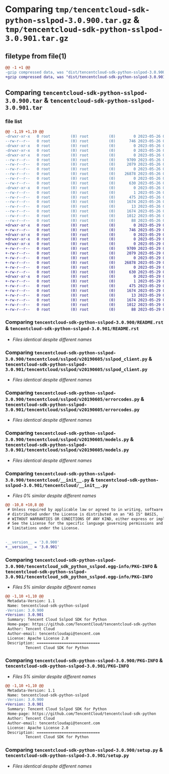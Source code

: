 # Comparing `tmp/tencentcloud-sdk-python-sslpod-3.0.900.tar.gz` & `tmp/tencentcloud-sdk-python-sslpod-3.0.901.tar.gz`

## filetype from file(1)

```diff
@@ -1 +1 @@
-gzip compressed data, was "dist/tencentcloud-sdk-python-sslpod-3.0.900.tar", last modified: Fri May 26 02:26:52 2023, max compression
+gzip compressed data, was "dist/tencentcloud-sdk-python-sslpod-3.0.901.tar", last modified: Mon May 29 02:35:53 2023, max compression
```

## Comparing `tencentcloud-sdk-python-sslpod-3.0.900.tar` & `tencentcloud-sdk-python-sslpod-3.0.901.tar`

### file list

```diff
@@ -1,19 +1,19 @@
-drwxr-xr-x   0 root         (0) root         (0)        0 2023-05-26 02:26:52.000000 tencentcloud-sdk-python-sslpod-3.0.900/
--rw-r--r--   0 root         (0) root         (0)      746 2023-05-26 02:26:52.000000 tencentcloud-sdk-python-sslpod-3.0.900/README.rst
-drwxr-xr-x   0 root         (0) root         (0)        0 2023-05-26 02:26:52.000000 tencentcloud-sdk-python-sslpod-3.0.900/tencentcloud/
-drwxr-xr-x   0 root         (0) root         (0)        0 2023-05-26 02:26:52.000000 tencentcloud-sdk-python-sslpod-3.0.900/tencentcloud/sslpod/
-drwxr-xr-x   0 root         (0) root         (0)        0 2023-05-26 02:26:52.000000 tencentcloud-sdk-python-sslpod-3.0.900/tencentcloud/sslpod/v20190605/
--rw-r--r--   0 root         (0) root         (0)     9709 2023-05-26 02:26:52.000000 tencentcloud-sdk-python-sslpod-3.0.900/tencentcloud/sslpod/v20190605/sslpod_client.py
--rw-r--r--   0 root         (0) root         (0)     2079 2023-05-26 02:26:52.000000 tencentcloud-sdk-python-sslpod-3.0.900/tencentcloud/sslpod/v20190605/errorcodes.py
--rw-r--r--   0 root         (0) root         (0)        0 2023-05-26 02:26:52.000000 tencentcloud-sdk-python-sslpod-3.0.900/tencentcloud/sslpod/v20190605/__init__.py
--rw-r--r--   0 root         (0) root         (0)    26878 2023-05-26 02:26:52.000000 tencentcloud-sdk-python-sslpod-3.0.900/tencentcloud/sslpod/v20190605/models.py
--rw-r--r--   0 root         (0) root         (0)        0 2023-05-26 02:26:52.000000 tencentcloud-sdk-python-sslpod-3.0.900/tencentcloud/sslpod/__init__.py
--rw-r--r--   0 root         (0) root         (0)      630 2023-05-26 02:26:52.000000 tencentcloud-sdk-python-sslpod-3.0.900/tencentcloud/__init__.py
-drwxr-xr-x   0 root         (0) root         (0)        0 2023-05-26 02:26:52.000000 tencentcloud-sdk-python-sslpod-3.0.900/tencentcloud_sdk_python_sslpod.egg-info/
--rw-r--r--   0 root         (0) root         (0)        1 2023-05-26 02:26:52.000000 tencentcloud-sdk-python-sslpod-3.0.900/tencentcloud_sdk_python_sslpod.egg-info/dependency_links.txt
--rw-r--r--   0 root         (0) root         (0)      475 2023-05-26 02:26:52.000000 tencentcloud-sdk-python-sslpod-3.0.900/tencentcloud_sdk_python_sslpod.egg-info/SOURCES.txt
--rw-r--r--   0 root         (0) root         (0)     1674 2023-05-26 02:26:52.000000 tencentcloud-sdk-python-sslpod-3.0.900/tencentcloud_sdk_python_sslpod.egg-info/PKG-INFO
--rw-r--r--   0 root         (0) root         (0)       13 2023-05-26 02:26:52.000000 tencentcloud-sdk-python-sslpod-3.0.900/tencentcloud_sdk_python_sslpod.egg-info/top_level.txt
--rw-r--r--   0 root         (0) root         (0)     1674 2023-05-26 02:26:52.000000 tencentcloud-sdk-python-sslpod-3.0.900/PKG-INFO
--rw-r--r--   0 root         (0) root         (0)     1012 2023-05-26 02:26:52.000000 tencentcloud-sdk-python-sslpod-3.0.900/setup.py
--rw-r--r--   0 root         (0) root         (0)       88 2023-05-26 02:26:52.000000 tencentcloud-sdk-python-sslpod-3.0.900/setup.cfg
+drwxr-xr-x   0 root         (0) root         (0)        0 2023-05-29 02:35:53.000000 tencentcloud-sdk-python-sslpod-3.0.901/
+-rw-r--r--   0 root         (0) root         (0)      746 2023-05-29 02:35:53.000000 tencentcloud-sdk-python-sslpod-3.0.901/README.rst
+drwxr-xr-x   0 root         (0) root         (0)        0 2023-05-29 02:35:53.000000 tencentcloud-sdk-python-sslpod-3.0.901/tencentcloud/
+drwxr-xr-x   0 root         (0) root         (0)        0 2023-05-29 02:35:53.000000 tencentcloud-sdk-python-sslpod-3.0.901/tencentcloud/sslpod/
+drwxr-xr-x   0 root         (0) root         (0)        0 2023-05-29 02:35:53.000000 tencentcloud-sdk-python-sslpod-3.0.901/tencentcloud/sslpod/v20190605/
+-rw-r--r--   0 root         (0) root         (0)     9709 2023-05-29 02:35:53.000000 tencentcloud-sdk-python-sslpod-3.0.901/tencentcloud/sslpod/v20190605/sslpod_client.py
+-rw-r--r--   0 root         (0) root         (0)     2079 2023-05-29 02:35:53.000000 tencentcloud-sdk-python-sslpod-3.0.901/tencentcloud/sslpod/v20190605/errorcodes.py
+-rw-r--r--   0 root         (0) root         (0)        0 2023-05-29 02:35:53.000000 tencentcloud-sdk-python-sslpod-3.0.901/tencentcloud/sslpod/v20190605/__init__.py
+-rw-r--r--   0 root         (0) root         (0)    26878 2023-05-29 02:35:53.000000 tencentcloud-sdk-python-sslpod-3.0.901/tencentcloud/sslpod/v20190605/models.py
+-rw-r--r--   0 root         (0) root         (0)        0 2023-05-29 02:35:53.000000 tencentcloud-sdk-python-sslpod-3.0.901/tencentcloud/sslpod/__init__.py
+-rw-r--r--   0 root         (0) root         (0)      630 2023-05-29 02:35:53.000000 tencentcloud-sdk-python-sslpod-3.0.901/tencentcloud/__init__.py
+drwxr-xr-x   0 root         (0) root         (0)        0 2023-05-29 02:35:53.000000 tencentcloud-sdk-python-sslpod-3.0.901/tencentcloud_sdk_python_sslpod.egg-info/
+-rw-r--r--   0 root         (0) root         (0)        1 2023-05-29 02:35:53.000000 tencentcloud-sdk-python-sslpod-3.0.901/tencentcloud_sdk_python_sslpod.egg-info/dependency_links.txt
+-rw-r--r--   0 root         (0) root         (0)      475 2023-05-29 02:35:53.000000 tencentcloud-sdk-python-sslpod-3.0.901/tencentcloud_sdk_python_sslpod.egg-info/SOURCES.txt
+-rw-r--r--   0 root         (0) root         (0)     1674 2023-05-29 02:35:53.000000 tencentcloud-sdk-python-sslpod-3.0.901/tencentcloud_sdk_python_sslpod.egg-info/PKG-INFO
+-rw-r--r--   0 root         (0) root         (0)       13 2023-05-29 02:35:53.000000 tencentcloud-sdk-python-sslpod-3.0.901/tencentcloud_sdk_python_sslpod.egg-info/top_level.txt
+-rw-r--r--   0 root         (0) root         (0)     1674 2023-05-29 02:35:53.000000 tencentcloud-sdk-python-sslpod-3.0.901/PKG-INFO
+-rw-r--r--   0 root         (0) root         (0)     1012 2023-05-29 02:35:53.000000 tencentcloud-sdk-python-sslpod-3.0.901/setup.py
+-rw-r--r--   0 root         (0) root         (0)       88 2023-05-29 02:35:53.000000 tencentcloud-sdk-python-sslpod-3.0.901/setup.cfg
```

### Comparing `tencentcloud-sdk-python-sslpod-3.0.900/README.rst` & `tencentcloud-sdk-python-sslpod-3.0.901/README.rst`

 * *Files identical despite different names*

### Comparing `tencentcloud-sdk-python-sslpod-3.0.900/tencentcloud/sslpod/v20190605/sslpod_client.py` & `tencentcloud-sdk-python-sslpod-3.0.901/tencentcloud/sslpod/v20190605/sslpod_client.py`

 * *Files identical despite different names*

### Comparing `tencentcloud-sdk-python-sslpod-3.0.900/tencentcloud/sslpod/v20190605/errorcodes.py` & `tencentcloud-sdk-python-sslpod-3.0.901/tencentcloud/sslpod/v20190605/errorcodes.py`

 * *Files identical despite different names*

### Comparing `tencentcloud-sdk-python-sslpod-3.0.900/tencentcloud/sslpod/v20190605/models.py` & `tencentcloud-sdk-python-sslpod-3.0.901/tencentcloud/sslpod/v20190605/models.py`

 * *Files identical despite different names*

### Comparing `tencentcloud-sdk-python-sslpod-3.0.900/tencentcloud/__init__.py` & `tencentcloud-sdk-python-sslpod-3.0.901/tencentcloud/__init__.py`

 * *Files 0% similar despite different names*

```diff
@@ -10,8 +10,8 @@
 # Unless required by applicable law or agreed to in writing, software
 # distributed under the License is distributed on an "AS IS" BASIS,
 # WITHOUT WARRANTIES OR CONDITIONS OF ANY KIND, either express or implied.
 # See the License for the specific language governing permissions and
 # limitations under the License.
 
 
-__version__ = '3.0.900'
+__version__ = '3.0.901'
```

### Comparing `tencentcloud-sdk-python-sslpod-3.0.900/tencentcloud_sdk_python_sslpod.egg-info/PKG-INFO` & `tencentcloud-sdk-python-sslpod-3.0.901/tencentcloud_sdk_python_sslpod.egg-info/PKG-INFO`

 * *Files 5% similar despite different names*

```diff
@@ -1,10 +1,10 @@
 Metadata-Version: 1.1
 Name: tencentcloud-sdk-python-sslpod
-Version: 3.0.900
+Version: 3.0.901
 Summary: Tencent Cloud Sslpod SDK for Python
 Home-page: https://github.com/TencentCloud/tencentcloud-sdk-python
 Author: Tencent Cloud
 Author-email: tencentcloudapi@tencent.com
 License: Apache License 2.0
 Description: ============================
         Tencent Cloud SDK for Python
```

### Comparing `tencentcloud-sdk-python-sslpod-3.0.900/PKG-INFO` & `tencentcloud-sdk-python-sslpod-3.0.901/PKG-INFO`

 * *Files 5% similar despite different names*

```diff
@@ -1,10 +1,10 @@
 Metadata-Version: 1.1
 Name: tencentcloud-sdk-python-sslpod
-Version: 3.0.900
+Version: 3.0.901
 Summary: Tencent Cloud Sslpod SDK for Python
 Home-page: https://github.com/TencentCloud/tencentcloud-sdk-python
 Author: Tencent Cloud
 Author-email: tencentcloudapi@tencent.com
 License: Apache License 2.0
 Description: ============================
         Tencent Cloud SDK for Python
```

### Comparing `tencentcloud-sdk-python-sslpod-3.0.900/setup.py` & `tencentcloud-sdk-python-sslpod-3.0.901/setup.py`

 * *Files identical despite different names*

